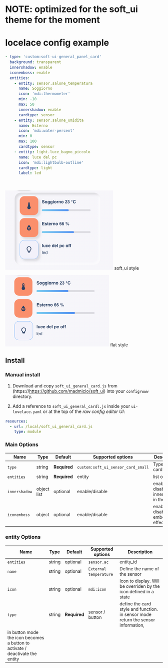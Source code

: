 # NOTE: optimized for the soft_ui theme for the moment

# locelace config example

```yaml
- type: 'custom:soft-ui-general_panel_card'
  background: transparent
  innershadow: enable
  iconemboss: enable
  entities:
    - entity: sensor.salone_temperatura
      name: Soggiorno
      icon: 'mdi:thermometer'
      min: -10
      max: 50
      innershadow: enable
      cardtype: sensor
    - entity: sensor.salone_umidita
      name: Esterno
      icon: 'mdi:water-percent'
      min: 0
      max: 100
      cardtype: sensor
    - entity: light.luce_bagno_piccolo
      name: luce del pc
      icon: 'mdi:lightbulb-outline'
      cardtype: light
      label: led
        
        
```
![all](examples/soft_ui_style.png)
soft_ui style


![all](examples/flat_style.png)
flat style



## Install

### Manual install

1. Download and copy `soft_ui_general_card.js` from (https://https://github.com/madmicio/soft_ui) into your `config/www` directory.

2. Add a reference to `soft_ui_general_cardl.js` inside your `ui-lovelace.yaml` or at the top of the *raw config editor UI*:

  ```yaml
  resources:
    - url: /local/soft_ui_general_card.js
      type: module
  ```

### Main Options
| Name | Type | Default | Supported options | Description |
| -------------- | ----------- | ------------ | ------------------------------------------------ | --------------------------------------------------------------------------------------------------------------------------------------------------------------------------------------------------------------------------------------------------------------------------------------------------------------------------------------------- |
| `type` | string | **Required** | `custom:soft_ui_sensor_card_small` | Type of the card |
| `entities` | string | **Required** | entity | list of entitity |
| `innershadow` | object list | optional | enable/disable | enable - disable innershadow in the card |
| `iconemboss` | object | optional | enable/disable | enable - disable icon emboss effect |

### entity Options
| Name | Type | Default | Supported options | Description |
| -------------- | ----------- | ------------ | ------------------------------------------------ | --------------------------------------------------------------------------------------------------------------------------------------------------------------------------------------------------------------------------------------------------------------------------------------------------------------------------------------------- |
| `entities` | string | optional | `sensor.ac` | entity_id |
| `name` | string | optional | `External temperature` | Define the name of the sensor |
| `icon` | string | optional | `mdi:icon` | Icon to display. Will be overriden by the icon defined in a state |
| `type` | string | **Required** | sensor / button | define the card style and function. in sensor mode return the sensor information, 
in button mode the icon becomes a button to activate / deactivate the entity |
